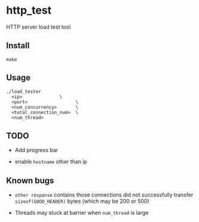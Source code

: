 # http\_test

HTTP server load test tool

## Install

```
make
```

## Usage

```
./load_tester
  <ip>              \
  <port>                  \
  <num_concurrency>       \
  <total_connection_num>  \
  <num_thread>
```

## TODO

- Add progress bar

- enable `hostname` other than ip

## Known bugs

- `other response` contains those connections did not successfully transfer
`sizeof(GOOD_HEADER)` bytes (which may be 200 or 500)

- Threads may stuck at barrier when `num_thread` is large

